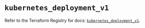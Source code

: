 # `kubernetes_deployment_v1`

Refer to the Terraform Registry for docs: [`kubernetes_deployment_v1`](https://registry.terraform.io/providers/hashicorp/kubernetes/2.35.0/docs/resources/deployment_v1).
